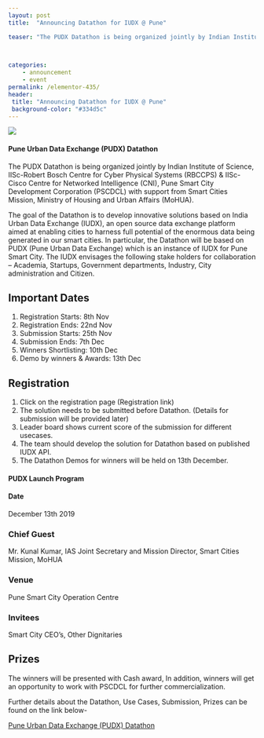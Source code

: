 ```yaml
---
layout: post
title:  "Announcing Datathon for IUDX @ Pune"

teaser: "The PUDX Datathon is being organized jointly by Indian Institute of Science, IISc-Robert Bosch Centre for Cyber Physical Systems (RBCCPS) & IISc-Cisco Centre for Networked Intelligence (CNI), Pune Smart City Development Corporation (PSCDCL) with support from Smart Cities Mission, Ministry of Housing and Urban Affairs (MoHUA). " 


 
categories:
    - announcement
    - event
permalink: /elementor-435/
header:
 title: "Announcing Datathon for IUDX @ Pune"
 background-color: "#334d5c"
---
```

<img src="{{ site.url }}{{ site.baseurl }}/assets/img/posts/combine-all-5-logos.png">

#### Pune Urban Data Exchange (PUDX) Datathon  

The PUDX Datathon is being organized jointly by Indian Institute of Science, IISc-Robert Bosch Centre for Cyber Physical Systems (RBCCPS) & IISc-Cisco Centre for Networked Intelligence (CNI), Pune Smart City Development Corporation (PSCDCL) with support from Smart Cities Mission, Ministry of Housing and Urban Affairs (MoHUA). 

The goal of the Datathon is to develop innovative solutions based on India Urban Data Exchange (IUDX), an open source data exchange platform aimed at enabling cities to harness full potential of the enormous data being generated in our smart cities. In particular, the Datathon will be based on PUDX (Pune Urban Data Exchange) which is an instance of IUDX for Pune Smart City. The IUDX envisages the following stake holders for collaboration – Academia, Startups, Government departments, Industry, City administration and Citizen.  

## Important Dates

<ol style="list-style-type:decimal;">
    <li>Registration Starts: 8th Nov</li>
    <li>Registration Ends: 22nd Nov</li>
    <li>Submission Starts: 25th Nov</li>
    <li>Submission Ends: 7th Dec</li>
    <li>Winners Shortlisting: 10th Dec</li>
    <li>Demo by winners & Awards: 13th Dec</li>
</ol>


## Registration

<ol style="list-style-type:decimal;">
    <li>Click on the registration page (Registration link)</li>
    <li>The solution needs to be submitted before Datathon. (Details for submission will be provided later)</li>
    <li>Leader board shows current score of the submission for different usecases.</li>
    <li>The team should develop the solution for Datathon based on published IUDX API.</li>
    <li>The Datathon Demos for winners will be held on 13th December.</li>
</ol>



####  PUDX Launch Program

#### Date

December 13th 2019

### Chief Guest

Mr. Kunal Kumar, IAS
Joint Secretary and Mission Director,
Smart Cities Mission, MoHUA 

### Venue

Pune Smart City Operation Centre

### Invitees

Smart City CEO’s, Other Dignitaries

## Prizes

The winners will be presented with Cash award, In addition, winners will get an opportunity to work with PSCDCL for further commercialization.

Further details about the Datathon, Use Cases, Submission, Prizes can be found on the link below-

[Pune Urban Data Exchange (PUDX) Datathon](https://cps.iisc.ac.in/pudx/)
